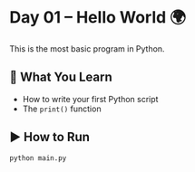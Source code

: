 # Day 01 – Hello World 🌍

This is the most basic program in Python.

## 🧠 What You Learn
- How to write your first Python script
- The `print()` function

## ▶️ How to Run
```bash
python main.py
```
